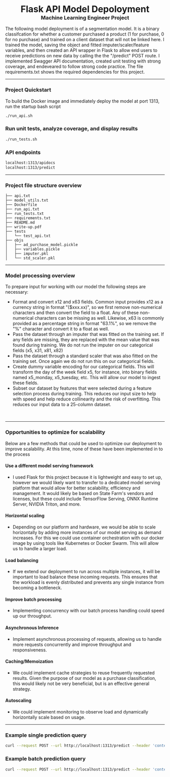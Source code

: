<h1 style="text-align: center; margin: 0;">Flask API Model Depoloyment</h1>
<h3 style="text-align: center; margin-top: 0;">Machine Learning Engineer Project</h3>
<p style="text-align: left;">The following model deployment is of a segmentation model.  It is a binary classifcation for whether a customer purchased a product (1 for purchase, 0 for no purchase) and trained on a client dataset that will not be linked here. I trained the model, saving the object and fitted imputer/scaler/feature variables, and then created an API wrapper in Flask to allow end users to receive predictions on new data by calling the the "/predict" POST route. I implemented Swagger API documentation, created unit testing with strong coverage, and endeveared to follow strong code practice. The file requirements.txt shows the required dependencies for this project.</p>
<hr>


### Project Quickstart
<p style="text-align: left;">To build the Docker image and immediately deploy the model at port 1313, run the startup bash script</p>

```bash
./run_api.sh
```

### Run unit tests, analyze coverage, and display results
```bash
./run_tests.sh
```

### API endpoints
```bash
localhost:1313/apidocs
localhost:1313/predict
```
<hr>

### Project file structure overview
```
├── api.txt
├── model_utils.txt
├── Dockerfile
├── run_api.txt
├── run_tests.txt
├── requirements.txt
├── README.md
├── write-up.pdf
├── tests
│   └── test_api.txt
├── objs
│   ├── ad_purchase_model.pickle
│   ├── variables.pickle
│   ├── imputer.pkl
│   └── std_scaler.pkl
```

<hr>

### Model processing overview
<p style="text-align: left;">To prepare input for working with our model the following steps are necessary:</p>

- Format and convert x12 and x63 fields. Common input provides x12 as a currency string in format "($xxx.xx)", so we first remove non-numerical characters and then convert the field to a float. Any of these non-numerical characters can be missing as well. Likewise, x63 is commonly provided as a percentage string in format "63.1%", so we remove the "%" character and convert it to a float as well.
- Pass the dataset through an imputer that was fitted on the training set. If any fields are missing, they are replaced with the mean value that was found  during training. We do not run the imputer on our categorical fields (x5, x31, x81, x82)
- Pass the dataset through a standard scaler that was also fitted on the training set. Once again we do not run this on our categorical fields.
- Create dummy variable encoding for our categorical fields. This will transform the day of the week field x5, for instance, into binary fields named x5_monday, x5_tuesday, etc. This will allow our model to ingest these fields.
- Subset our dataset by features that were selected during a feature selection process during training. This reduces our input size to help with speed and help reduce collinearity and the risk of overfitting. This reduces our input data to a 25-column dataset.

<br>
<hr>


### Opportunities to optimize for scalability
<p style="text-align: left;">Below are a few methods that could be used to optimize our deployment to improve scalability. At this time, none of these have been implemented in to the process</p>

<h4 style="text-align: left;">Use a different model serving framework</h4>

- I used Flask for this project because it is lightweight and easy to set up, however we would likely want to transfer to a dedicated model serving platform that would allow for better scalability, efficiency and management. It would likely be based on State Farm's vendors and licenses, but these could include TensorFlow Serving, ONNX Runtime Server, NVIDIA Triton, and more.

<h4 style="text-align: left;">Horizontal scaling</h4>

- Depending on our platform and hardware, we would be able to scale horizontally by adding more instances of our model serving as demand increases. For this we could use container orchestration with our docker image by using tools like Kubernetes or Docker Swarm. This will allow us to handle a larger load.

<h4 style="text-align: left;">Load balancing</h4>

- If we extend our deployment to run across multiple instances, it will be important to load balance these incoming requests. This ensures that the workload is evenly distributed and prevents any single instance from becoming a bottleneck.

<h4 style="text-align: left;">Improve batch processing</h4>

- Implementing concurrency with our batch process handling could speed up our throughput.

<h4 style="text-align: left;">Asynchronous Inference</h4>

- Implement asynchronous processing of requests, allowing us to handle more requests concurrently and improve throughput and responsiveness.

<h4 style="text-align: left;">Caching/Memoization</h4>

- We could implement cache strategies to reuse frequently requested results. Given the purpose of our model as a purchase classification, this would likely not be very beneficial, but is an effective general strategy.

<h4 style="text-align: left;">Autoscaling</h4>

- We could implement monitoring to observe load and dynamically horizontally scale based on usage.

<hr>

### Example single prediction query
```bash
curl --request POST --url http://localhost:1313/predict --header 'content-type: application/json' --data '{"x0": "-0.675304", "x1": "0.137379", "x2": "4.393917364", "x3": "-0.020123474", "x4": "-0.475618592", "x5": "sunday", "x6": "0.157397", "x7": "55.677997", "x8": "1.83605", "x9": "0.91846", "x10": "14.351465", "x11": "nan", "x12": "3709.93", "x13": "0.819808", "x14": "17.07728", "x15": "-0.243366", "x16": "0.061937", "x17": "14.332908999999999", "x18": "-19.662144", "x19": "0.165622", "x20": "0.146025", "x21": "-2.414621", "x22": "0.353511", "x23": "3.190204", "x24": "-118.124909", "x25": "0.90281", "x26": "0.79805", "x27": "0.5203300000000001", "x28": "14.054438000000001", "x29": "0.871179", "x30": "5.126021", "x31": "asia", "x32": "0.51033987", "x33": "2.43467728", "x34": "-2.04913613", "x35": "1.23089839", "x36": "0.83152122", "x37": "3.50526038", "x38": "-1.89375171", "x39": "-0.95390232", "x40": "-276.43", "x41": "1526.17", "x42": "-1062.4", "x43": "351.54", "x44": "0.09087572", "x45": "0.13512714", "x46": "-0.027221829", "x47": "-0.401745419", "x48": "-0.7682184759999999", "x49": "-1.477928431", "x50": "0.461940432", "x51": "1.684288945", "x52": "-0.628094413", "x53": "0.00528862", "x54": "0.38612031", "x55": "-0.80454146", "x56": "-0.215346985", "x57": "-1.265547487", "x58": "0.6828697490000001", "x59": "0.7241555059999999", "x60": "-0.11302117699999999", "x61": "-0.716963446", "x62": "-0.552213898", "x63": "45.85", "x64": "3.00265249", "x65": "4.05022364", "x66": "0.17271423", "x67": "14.03430494", "x68": "-20.88886923", "x69": "0.57667473", "x70": "0.1727856", "x71": "2.37700832", "x72": "0.48401779", "x73": "3.01276075", "x74": "-97.81706928", "x75": "nan", "x76": "1.80140824", "x77": "0.20838348", "x78": "14.4178935", "x79": "-2.58655254", "x80": "2.52245981", "x81": "November", "x82": "Male", "x83": "0.557207747", "x84": "1.7763087469999999", "x85": "0.47166523200000005", "x86": "0.789085832", "x87": "-1.061310858", "x88": "-0.850872339", "x89": "0.599991103", "x90": "-0.22179097600000003", "x91": "0.406396", "x92": "0.9239033999999999", "x93": "3.19037208", "x94": "-99.4804139", "x95": "0.65872137", "x96": "1.01721083", "x97": "0.84194747", "x98": "-32.13548212", "x99": "-92.81795904"}'
```

### Example batch prediction query
```bash
curl --request POST --url http://localhost:1313/predict --header 'content-type: application/json' --data '[{"x0": "-1.018506", "x1": "-4.180869", "x2": "5.703058724", "x3": "-0.5220215970000001", "x4": "-1.678553956", "x5": "tuesday", "x6": "0.18617", "x7": "30.162959000000004", "x8": "1.200073", "x9": "0.37312399999999996", "x10": "14.973894", "x11": "-0.81238", "x12": "$6,882.34 ", "x13": "0.078341", "x14": "32.823071999999996", "x15": "0.02048", "x16": "0.171077", "x17": "14.236199", "x18": "-18.646051", "x19": "0.575313", "x20": "0.068703", "x21": "-0.276702", "x22": "0.754378", "x23": "3.103192", "x24": "-101.889723", "x25": "1.49565", "x26": "3.4121989999999998", "x27": "0.601394", "x28": "14.210011999999999", "x29": "0.558285", "x30": "4.21066", "x31": "germany", "x32": "0.07303966", "x33": "2.99793546", "x34": "-1.91981754", "x35": "1.11327381", "x36": "-0.75988365", "x37": "3.00740356", "x38": "-1.76639977", "x39": "-1.93067723", "x40": "288.2", "x41": "129.79", "x42": "366.71", "x43": "-1134.56", "x44": "0.98441208", "x45": "1.10833973", "x46": "0.495749506", "x47": "0.42293034799999996", "x48": "1.628712455", "x49": "0.40279785799999995", "x50": "-0.272326826", "x51": "1.48269105", "x52": "-2.095101799", "x53": "0.33612654", "x54": "0.39604464", "x55": "0.43767884", "x56": "0.137700027", "x57": "0.53142961", "x58": "0.228881625", "x59": "-0.222421763", "x60": "0.561192069", "x61": "1.129407195", "x62": "0.37394123700000004", "x63": "62.59%", "x64": "33.79248734", "x65": "-0.1522697", "x66": "0.34106988", "x67": "14.39211979", "x68": "-20.60214825", "x69": "0.02168046", "x70": "0.12436805", "x71": "2.80831588", "x72": "0.48941937", "x73": "3.07847637", "x74": "-86.44286813", "x75": "0.4088527", "x76": "nan", "x77": "0.80646678", "x78": "14.02814387", "x79": "0.12779922", "x80": "3.25437849", "x81": "April", "x82": "Female", "x83": "0.460470644", "x84": "-1.1292216929999999", "x85": "-0.124149454", "x86": "-1.650432198", "x87": "-1.295166064", "x88": "0.076903248", "x89": "-1.123881898", "x90": "0.323156018", "x91": "0.04191", "x92": "0.33889244", "x93": "3.52499912", "x94": "-97.71513809999999", "x95": "1.44463704", "x96": "2.72855326", "x97": "0.71872513", "x98": "-32.94590765", "x99": "2.55535888"}, {"x0": "-1.9192200000000001", "x1": "0.451107", "x2": "4.823385218", "x3": "-2.014568798", "x4": "-1.211901352", "x5": "saturday", "x6": "0.818817", "x7": "14.490744", "x8": "4.130146", "x9": "0.314697", "x10": "14.523697", "x11": "-0.437126", "x12": "$5,647.81 ", "x13": "0.9611709999999999", "x14": "4.506393", "x15": "-0.034884", "x16": "0.377442", "x17": "14.843366", "x18": "-20.130724", "x19": "0.20491199999999998", "x20": "0.169658", "x21": "4.461883", "x22": "0.266263", "x23": "3.4797", "x24": "-89.40688399999999", "x25": "0.036239", "x26": "4.7538089999999995", "x27": "0.79404", "x28": "14.542696", "x29": "-2.001962", "x30": "5.116089", "x31": "asia", "x32": "0.29843434", "x33": "2.53769947", "x34": "-1.91607814", "x35": "0.07282569", "x36": "1.86990946", "x37": "3.01620868", "x38": "-1.02270516", "x39": "-1.62216143", "x40": "1025.23", "x41": "1638.37", "x42": "356.32", "x43": "64.98", "x44": "0.90862255", "x45": "0.07151007", "x46": "-0.264361187", "x47": "0.122219801", "x48": "-0.599600083", "x49": "-0.51763746", "x50": "-0.486018261", "x51": "-0.602458804", "x52": "-1.155273213", "x53": "0.11320627", "x54": "-0.47121462", "x55": "-0.31419697", "x56": "0.117109274", "x57": "1.433867265", "x58": "1.087831298", "x59": "1.252419764", "x60": "0.990040485", "x61": "nan", "x62": "-0.172095793", "x63": "3.11%", "x64": "18.80764932", "x65": "3.94112762", "x66": "0.23404821", "x67": "14.10636442", "x68": "-19.39177951", "x69": "0.11138828", "x70": "0.13267491", "x71": "nan", "x72": "0.07291669", "x73": "3.91079332", "x74": "-112.2446682", "x75": "nan", "x76": "1.32079944", "x77": "0.93493914", "x78": "14.02816023", "x79": "-2.0781113999999996", "x80": "5.46421613", "x81": "December", "x82": "Male", "x83": "1.270105815", "x84": "-0.298663673", "x85": "0.131659375", "x86": "0.05540591", "x87": "1.051899435", "x88": "1.270084099", "x89": "0.36856837", "x90": "1.4726412219999998", "x91": "0.385252", "x92": "0.04926468", "x93": "3.41350819", "x94": "-106.06410190000001", "x95": "0.28321709", "x96": "2.70381923", "x97": "0.7234908", "x98": "-32.16680209", "x99": "15.34720884"}, {"x0": "-0.865318", "x1": "-6.066885", "x2": "5.193225354", "x3": "-0.749214609", "x4": "-0.967170277", "x5": "thursday", "x6": "0.783379", "x7": "35.237738", "x8": "3.3919550000000003", "x9": "0.8629540000000001", "x10": "14.592314000000002", "x11": "-2.168421", "x12": "($5,032.58)", "x13": "0.669763", "x14": "45.958095", "x15": "nan", "x16": "0.422903", "x17": "14.526367", "x18": "-19.611355", "x19": "0.505279", "x20": "0.143309", "x21": "1.6974630000000002", "x22": "0.566419", "x23": "3.998022", "x24": "-100.81460600000001", "x25": "0.644827", "x26": "3.8443059999999996", "x27": "0.464636", "x28": "14.735289000000002", "x29": "-0.309609", "x30": "4.995923", "x31": "germany", "x32": "0.62960998", "x33": "2.92292401", "x34": "-1.91030666", "x35": "0.07887844", "x36": "-0.36606324", "x37": "3.94551358", "x38": "-1.59167149", "x39": "-1.5854122", "x40": "918.67", "x41": "-1050.98", "x42": "-1406.9", "x43": "-709.3", "x44": "0.9565846", "x45": "0.68484195", "x46": "-0.42424888200000005", "x47": "-0.15032657900000002", "x48": "1.748712477", "x49": "-1.053716302", "x50": "-0.851145734", "x51": "-0.470933671", "x52": "-0.498878195", "x53": "0.09582343", "x54": "-0.56534875", "x55": "1.23144852", "x56": "0.280390507", "x57": "-1.2479390129999999", "x58": "0.9426831090000001", "x59": "1.817217192", "x60": "0.452994548", "x61": "-0.9695728490000001", "x62": "-0.9914201220000001", "x63": "28.07%", "x64": "12.71192026", "x65": "-2.52049037", "x66": "0.98770888", "x67": "14.98871794", "x68": "-20.52640348", "x69": "0.69108987", "x70": "0.17633759", "x71": "-4.3015303", "x72": "0.81953402", "x73": "3.3316464999999997", "x74": "-108.77934640000001", "x75": "0.1296336", "x76": "3.84292219", "x77": "0.29238799", "x78": "14.79619203", "x79": "-0.66169388", "x80": "4.66827433", "x81": "May", "x82": "Female", "x83": "0.735642921", "x84": "-0.281013015", "x85": "-0.95694091", "x86": "0.988361594", "x87": "-1.135524825", "x88": "-0.375230455", "x89": "-0.666588535", "x90": "-1.1410206809999999", "x91": "0.560975", "x92": "0.58047134", "x93": "3.4158294999999996", "x94": "-92.08070500000001", "x95": "1.07965176", "x96": "2.55849894", "x97": "0.39826122", "x98": "-32.76053336", "x99": "-102.95087"}, {"x0": "1.4426290000000002", "x1": "1.972809", "x2": "4.015218474", "x3": "1.028498091", "x4": "0.277185087", "x5": "sunday", "x6": "0.809138", "x7": "3.217519", "x8": "3.271071", "x9": "0.708264", "x10": "14.843635999999998", "x11": "0.231055", "x12": "($1,920.03)", "x13": "0.217077", "x14": "10.224103999999999", "x15": "-3.576739", "x16": "0.722915", "x17": "14.409604000000002", "x18": "-18.685057", "x19": "0.323063", "x20": "0.24104299999999998", "x21": "4.099952", "x22": "0.114996", "x23": "3.6802099999999998", "x24": "-95.037968", "x25": "0.45015900000000003", "x26": "0.53025", "x27": "0.731528", "x28": "14.555829999999998", "x29": "-0.637542", "x30": "4.529511", "x31": "germany", "x32": "0.85863441", "x33": "2.64949973", "x34": "-1.84451307", "x35": "0.34256349", "x36": "1.19933433", "x37": "3.54231132", "x38": "-1.49496484", "x39": "-0.92297758", "x40": "1462.03", "x41": "-99.11", "x42": "-1364.83", "x43": "-1768.47", "x44": "0.2376038", "x45": "-0.21991206", "x46": "0.07602193", "x47": "1.3854386459999999", "x48": "-2.121308745", "x49": "-0.13401158", "x50": "0.829270843", "x51": "-0.493601708", "x52": "-1.128780845", "x53": "0.43678125", "x54": "-0.07830781", "x55": "-0.58221611", "x56": "0.868672654", "x57": "0.650426728", "x58": "0.9557687490000001", "x59": "-0.418021976", "x60": "1.498861402", "x61": "0.749361917", "x62": "-0.23931803", "x63": "33.49%", "x64": "39.4528548", "x65": "1.95562431", "x66": "0.42842504", "x67": "14.50193946", "x68": "-20.7736063", "x69": "0.71229497", "x70": "0.19503527", "x71": "-2.68142734", "x72": "0.9106439000000001", "x73": "3.95834052", "x74": "-103.82320109999999", "x75": "0.96465296", "x76": "1.92046507", "x77": "0.26753757", "x78": "14.10223313", "x79": "-1.01569383", "x80": "4.66821671", "x81": "December", "x82": "Female", "x83": "nan", "x84": "-0.218942704", "x85": "-0.522160524", "x86": "-1.789906337", "x87": "-2.02298006", "x88": "-0.311535357", "x89": "-1.3785222830000001", "x90": "-0.32143525", "x91": "0.064134", "x92": "0.75179874", "x93": "3.11292015", "x94": "-95.4452124", "x95": "1.07127773", "x96": "1.88649059", "x97": "0.22554158", "x98": "-32.86864401", "x99": "-20.48311936"}]'
```
